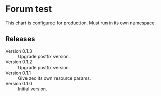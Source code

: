 # Forum test

This chart is configured for production. Must run in its own namespace.

## Releases

<dl>

  <dt>Version 0.1.3</dt>
  <dd>Upgrade postfix version.</dd>

  <dt>Version 0.1.2</dt>
  <dd>Upgrade postfix version.</dd>

  <dt>Version 0.1.1</dt>
  <dd>Give zeo its own resource params.</dd>

  <dt>Version 0.1.0</dt>
  <dd>Initial version.</dd>

</dl>

